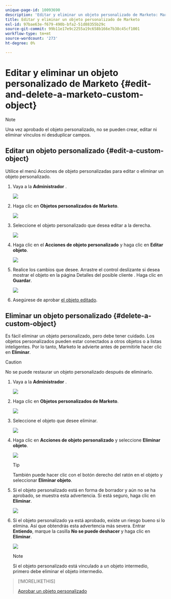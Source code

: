 ```yaml
---
unique-page-id: 10093690
description: 'Editar y eliminar un objeto personalizado de Marketo: Marketo Docs: documentación del producto'
title: Editar y eliminar un objeto personalizado de Marketo
exl-id: 97bae63e-f679-490b-bfa2-51d88355b29c
source-git-commit: 99b11e17e9c2255a19c658b166e7b38c45cf1001
workflow-type: tm+mt
source-wordcount: '273'
ht-degree: 0%

---
```


# Editar y eliminar un objeto personalizado de Marketo {#edit-and-delete-a-marketo-custom-object}

>[!NOTE]
>
>Una vez aprobado el objeto personalizado, no se pueden crear, editar ni eliminar vínculos ni desduplicar campos.

## Editar un objeto personalizado {#edit-a-custom-object}

Utilice el menú Acciones de objeto personalizadas para editar o eliminar un objeto personalizado.

1. Vaya a la **Administrador** .

   ![](assets/edit-and-delete-a-marketo-custom-object-1.png)

1. Haga clic en **Objetos personalizados de Marketo**.

   ![](assets/edit-and-delete-a-marketo-custom-object-2.png)

1. Seleccione el objeto personalizado que desea editar a la derecha.

   ![](assets/edit-and-delete-a-marketo-custom-object-3.png)

1. Haga clic en el **Acciones de objeto personalizado** y haga clic en **Editar objeto**.

   ![](assets/edit-and-delete-a-marketo-custom-object-4.png)

1. Realice los cambios que desee. Arrastre el control deslizante si desea mostrar el objeto en la página Detalles del posible cliente . Haga clic en **Guardar**.

   ![](assets/edit-and-delete-a-marketo-custom-object-5.png)

1. Asegúrese de aprobar [el objeto editado](/help/marketo/product-docs/administration/marketo-custom-objects/approve-a-custom-object.md).

## Eliminar un objeto personalizado {#delete-a-custom-object}

Es fácil eliminar un objeto personalizado, pero debe tener cuidado. Los objetos personalizados pueden estar conectados a otros objetos o a listas inteligentes. Por lo tanto, Marketo le advierte antes de permitirle hacer clic en **Eliminar**.

>[!CAUTION]
>
>No se puede restaurar un objeto personalizado después de eliminarlo.

1. Vaya a la **Administrador** .

   ![](assets/edit-and-delete-a-marketo-custom-object-6.png)

1. Haga clic en **Objetos personalizados de Marketo**.

   ![](assets/edit-and-delete-a-marketo-custom-object-7.png)

1. Seleccione el objeto que desee eliminar.

   ![](assets/edit-and-delete-a-marketo-custom-object-8.png)

1. Haga clic en **Acciones de objeto personalizado** y seleccione **Eliminar objeto**.

   ![](assets/edit-and-delete-a-marketo-custom-object-9.png)

   >[!TIP]
   >
   >También puede hacer clic con el botón derecho del ratón en el objeto y seleccionar **Eliminar objeto**.

1. Si el objeto personalizado está en forma de borrador y aún no se ha aprobado, se muestra esta advertencia. Si está seguro, haga clic en **Eliminar**.

   ![](assets/edit-and-delete-a-marketo-custom-object-10.png)

1. Si el objeto personalizado ya está aprobado, existe un riesgo bueno si lo elimina. Así que obtendrás esta advertencia más severa. Entrar **Entiendo**, marque la casilla **No se puede deshacer** y haga clic en **Eliminar**.

   ![](assets/edit-and-delete-a-marketo-custom-object-11.png)

   >[!NOTE]
   >
   >Si el objeto personalizado está vinculado a un objeto intermedio, primero debe eliminar el objeto intermedio.

>[!MORELIKETHIS]
>
>[Aprobar un objeto personalizado](/help/marketo/product-docs/administration/marketo-custom-objects/approve-a-custom-object.md)
